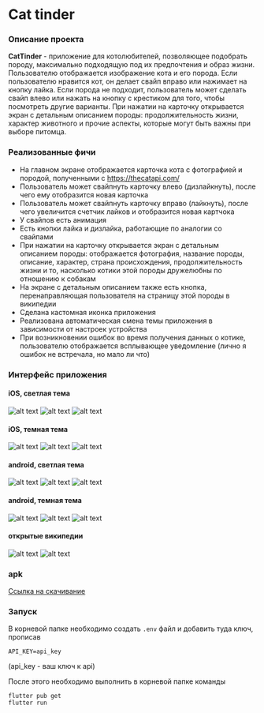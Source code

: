 # Cat tinder

### Описание проекта
**CatTinder** - приложение для котолюбителей, позволяющее подобрать породу, максимально подходящую под их предпочтения и образ жизни. Пользователю отображается изображение кота и его порода. Если пользователю нравится кот, он делает свайп вправо или нажимает на кнопку лайка. Если порода не подходит, пользователь может сделать свайп влево или нажать на кнопку с крестиком для того, чтобы посмотреть другие варианты. При нажатии на карточку открывается экран с детальным описанием породы: продолжительность жизни, характер животного и прочие аспекты, которые могут быть важны при выборе питомца. 

### Реализованные фичи
* На главном экране отображается карточка кота с фотографией и породой, полученными с https://thecatapi.com/
* Пользователь может свайпнуть карточку влево (дизлайкнуть), после чего ему отобразится новая карточка
* Пользователь может свайпнуть карточку вправо (лайкнуть), после чего увеличится счетчик лайков и отобразится новая картчока
* У свайпов есть анимация
* Есть кнопки лайка и дизлайка, работающие по аналогии со свайпами
* При нажатии на карточку открывается экран с детальным описанием породы: отображается фотография, название породы, описание, характер, страна происхождения, продолжительность жизни и то, насколько котики этой породы дружелюбны по отношению к собакам
* На экране с детальным описанием также есть кнопка, перенаправляющая пользователя на страницу этой породы в википедии
* Сделана кастомная иконка приложения
* Реализована автоматическая смена темы приложения в зависимости от настроек устройства
* При возникновении ошибок во время получения данных о котике, пользователю отображается всплывающее уведомление (лично я ошибок не встречала, но мало ли что)

### Интерфейс приложения
#### iOS, светлая тема
![alt text](./images/image.png)
![alt text](./images/image-1.png)
![alt text](./images/image-2.png)
#### iOS, темная тема
![alt text](./images/image-3.png)
![alt text](./images/image-4.png)
![alt text](./images/image-5.png)
#### android, светлая тема
![alt text](./images/image-6.png)
![alt text](./images/image-7.png)
![alt text](./images/image-8.png)
#### android, темная тема
![alt text](./images/image-10.png)
![alt text](./images/image-11.png)
![alt text](./images/image-12.png)
#### открытые википедии
![alt text](./images/image-14.png)
![alt text](./images/image-13.png)

### apk
[Ссылка на скачивание](https://drive.google.com/drive/folders/1QYbGxHWY5NUTRWNJuebNRG_URBhL4NA7?hl=ru)

### Запуск
В корневой папке необходимо создать `.env` файл и добавить туда ключ, прописав 
```
API_KEY=api_key
``` 
(api_key - ваш ключ к api)

После этого необходимо выполнить в корневой папке команды
```
flutter pub get
flutter run
```